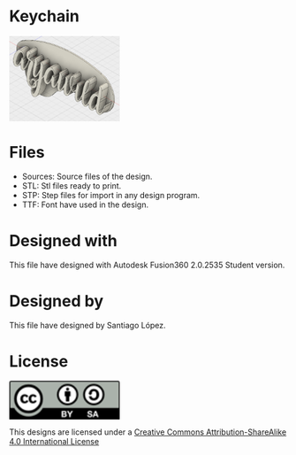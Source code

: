 # Keychain
<img src="keychain.png" width="200" align = "center">

# Files
* Sources: Source files of the design.
* STL: Stl files ready to print.
* STP: Step files for import in any design program.
* TTF: Font have used in the design.

# Designed with
This file have designed with Autodesk Fusion360 2.0.2535 Student version.

# Designed by
This file have designed by Santiago López.

# License

<img src="../by-sa.png" width="200" align = "center">

This designs are licensed under a [Creative Commons Attribution-ShareAlike 4.0 International License](http://creativecommons.org/licenses/by-sa/4.0/)
